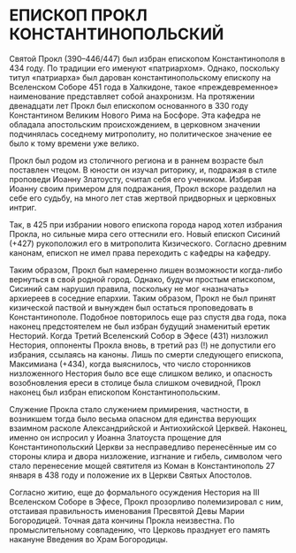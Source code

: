 # ЕПИСКОП ПРОКЛ КОНСТАНТИНОПОЛЬСКИЙ

Святой Прокл (390–446/447) был избран епископом Константинополя в 434 году. По традиции его именуют «патриархом». Однако, поскольку титул «патриарха» был дарован константинопольскому епископу на Вселенском Соборе 451 года в Халкидоне, такое «преждевременное» наименование представляет собой анахронизм. На протяжении двенадцати лет Прокл был епископом основанного в 330 году Константином Великим Нового Рима на Босфоре. Эта кафедра не обладала апостольским происхождением, в церковном значении подчинялась соседнему митрополиту, но политическое значение ее было к тому времени уже велико.

Прокл был родом из столичного региона и в раннем возрасте был поставлен чтецом. В юности он изучал риторику, и, подражая в стиле проповеди Иоанну Златоусту, считал себя его учеником. Избирая Иоанну своим примером для подражания, Прокл вскоре разделил на себе его судьбу, на много лет став жертвой придворных и церковных интриг.

Так, в 425 при избрании нового епископа города народ хотел избрания Прокла, но сильные мира сего оттеснили его. Новый епископ Сисиний (+427) рукоположил его в митрополита Кизического. Согласно древним канонам, епископ не имел права переходить с кафедры на кафедру.

Таким образом, Прокл был намеренно лишен возможности когда-либо вернуться в свой родной город. Однако, будучи простым епископом, Сисиний сам нарушил правила, поскольку не мог «назначать» архиереев в соседние епархии. Таким образом, Прокл не был принят кизической паствой и вынужден был остаться проповедовать в Константинополе. Подобное повторилось еще раз спустя два года, пока наконец предстоятелем не был избран будущий знаменитый еретик Несторий. Когда Третий Вселенский Собор в Эфесе (431) низложил Нестория, оппоненты Прокла вновь, в третий раз (!) не допустили его избрания, ссылаясь на каноны. Лишь по смерти следующего епископа, Максимиана (+434), когда выяснилось, что число сторонников низложенного Нестория было все еще слишком велико, и опасность возобновления ереси в столице была слишком очевидной, Прокл наконец был избран епископом Константинопольским.

Служение Прокла стало служением примирения, частности, в возникшем тогда было весьма опасном для единства верующих взаимном расколе Александрийской и Антиохийской Церквей. Наконец, именно он испросил у Иоанна Златоуста прощение для Константинопольский Церкви за несправедливо перенесённые им со стороны клира и двора низложение, изгнание и гибель, символом чего стало перенесение мощей святителя из Коман в Константинополь 27 января в 438 году и положение их в Церкви Святых Апостолов.

Согласно житию, еще до формального осуждения Нестория на III Вселенском Соборе в Эфесе, Прокл прозорливо полемизировал с ним, отстаивая правильность именования Пресвятой Девы Марии Богородицей. Точная дата кончины Прокла неизвестна. По промыслительному совпадению, что Церковь празднует его память накануне Введения во Храм Богородицы.
